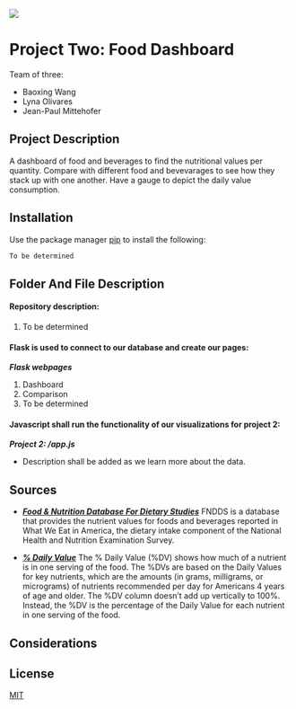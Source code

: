 
![](https://www.pinclipart.com/picdir/big/267-2678052_healthy-food-clipart-cute-png-download.png)

# Project Two: Food Dashboard

Team of three:
* Baoxing Wang 
* Lyna Olivares
* Jean-Paul Mittehofer

## Project Description

A dashboard of food and beverages to find the nutritional values per quantity. Compare with different food and bevevarages to see how they stack up with one another. Have a gauge to depict the daily value consumption.



## Installation

Use the package manager [pip](https://pip.pypa.io/en/stable/) to install the following:

```bash
To be determined
```

## Folder And File Description

#### Repository description:
1. To be determined


#### Flask is used to connect to our database and create our pages:
***Flask webpages***

1. Dashboard
2. Comparison
3. To be determined

#### Javascript shall run the functionality of our visualizations for project 2:
***Project 2: /app.js***

* Description shall be added as we learn more about the data.


## Sources
* [***Food & Nutrition Database For Dietary Studies***](https://www.ars.usda.gov/northeast-area/beltsville-md-bhnrc/beltsville-human-nutrition-research-center/food-surveys-research-group/docs/fndds-download-databases/)
 FNDDS is a database that provides the nutrient values for foods and beverages reported in What We Eat in America, the dietary intake component of the National Health and Nutrition Examination Survey.

 * [***% Daily Value***](https://www.accessdata.fda.gov/scripts/InteractiveNutritionFactsLabel/pdv.html)
 The % Daily Value (%DV) shows how much of a nutrient is in one serving of the food. The %DVs are based on the Daily Values for key nutrients, which are the amounts (in grams, milligrams, or micrograms) of nutrients recommended per day for Americans 4 years of age and older. The %DV column doesn’t add up vertically to 100%. Instead, the %DV is the percentage of the Daily Value for each nutrient in one serving of the food.

## Considerations

## License
[MIT](https://choosealicense.com/licenses/mit/)